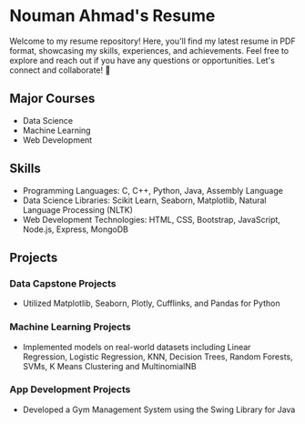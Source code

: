 # Nouman Ahmad's Resume
Welcome to my resume repository! Here, you'll find my latest resume in PDF format, showcasing my skills, experiences, and achievements. Feel free to explore and reach out if you have any questions or opportunities. Let's connect and collaborate! 🚀

## Major Courses
- Data Science
- Machine Learning
- Web Development

## Skills
- Programming Languages: C, C++, Python, Java, Assembly Language
- Data Science Libraries: Scikit Learn, Seaborn, Matplotlib, Natural Language Processing (NLTK)
- Web Development Technologies: HTML, CSS, Bootstrap, JavaScript, Node.js, Express, MongoDB

## Projects

### Data Capstone Projects
- Utilized Matplotlib, Seaborn, Plotly, Cufflinks, and Pandas for Python

### Machine Learning Projects
- Implemented models on real-world datasets including Linear Regression, Logistic Regression, KNN, Decision Trees, Random Forests, SVMs, K Means Clustering and MultinomialNB

### App Development Projects
- Developed a Gym Management System using the Swing Library for Java

